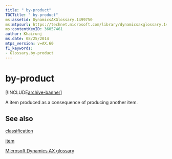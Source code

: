 ```yaml
---
title: " by-product"
TOCTitle: " by-product"
ms:assetid: DynamicsAXGlossary.1499750
ms:mtpsurl: https://technet.microsoft.com/library/dynamicsaxglossary.1499750(v=AX.60)
ms:contentKeyID: 36057461
author: Khairunj
ms.date: 08/25/2014
mtps_version: v=AX.60
f1_keywords:
- Glossary.by-product
---
```


# by-product


[!INCLUDE[archive-banner](includes/archive-banner.md)]

A item produced as a consequence of producing another item.

## See also

[classification](classification.md)

[item](item.md)

[Microsoft Dynamics AX glossary](glossary/microsoft-dynamics-ax-glossary.md)

  


